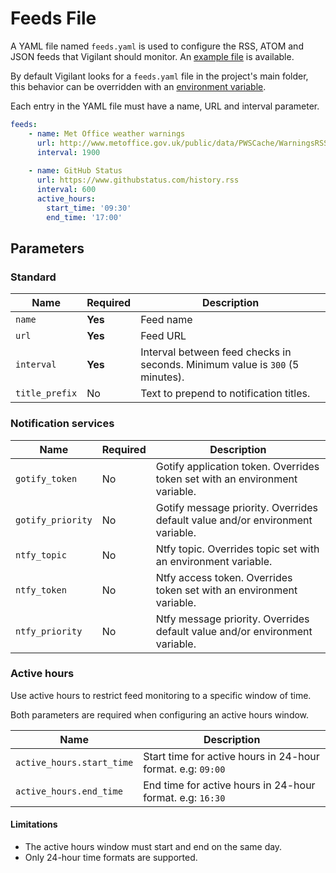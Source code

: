 # Feeds File

A YAML file named `feeds.yaml` is used to configure the RSS, ATOM and JSON feeds that Vigilant should monitor. An [example file](https://github.com/VerifiedJoseph/vigilant/blob/main/feeds.example.yaml) is available.

By default Vigilant looks for a `feeds.yaml` file in the project's main folder, this behavior can be overridden with an [environment variable](configuration.md#feeds-file).

Each entry in the YAML file must have a name, URL and interval parameter.

```YAML
feeds:
    - name: Met Office weather warnings
      url: http://www.metoffice.gov.uk/public/data/PWSCache/WarningsRSS/Region/UK
      interval: 1900
    
    - name: GitHub Status
      url: https://www.githubstatus.com/history.rss
      interval: 600
      active_hours:
        start_time: '09:30'
        end_time: '17:00'
```

## Parameters

### Standard

| Name              | Required | Description                                                                   |
| ----------------- | -------- | ----------------------------------------------------------------------------- |
| `name`            | **Yes**  | Feed name                                                                     |
| `url`             | **Yes**  | Feed URL                                                                      |
| `interval`        | **Yes**  | Interval between feed checks in seconds. Minimum value is `300` (5 minutes).  |
| `title_prefix`    | No       | Text to prepend to notification titles.                                       |

### Notification services

| Name              | Required | Description                                                                   |
| ----------------- | -------- | ----------------------------------------------------------------------------- |
| `gotify_token`    | No       | Gotify application token. Overrides token set with an environment variable.   |
| `gotify_priority` | No       | Gotify message priority. Overrides default value and/or environment variable. |
| `ntfy_topic`      | No       | Ntfy topic. Overrides topic set with an environment variable.                 |
| `ntfy_token`      | No       | Ntfy access token. Overrides token set with an environment variable.          |
| `ntfy_priority`   | No       | Ntfy message priority. Overrides default value and/or environment variable.   |

### Active hours

Use active hours to restrict feed monitoring to a specific window of time.

Both parameters are required when configuring an active hours window.

| Name                     | Description                                                  |
| ------------------------ | ------------------------------------------------------------ |
| `active_hours.start_time`| Start time for active hours in 24-hour format. e.g: `09:00`  |
| `active_hours.end_time`  | End time for active hours in 24-hour format. e.g: `16:30`    |

#### Limitations

- The active hours window must start and end on the same day.
- Only 24-hour time formats are supported.
